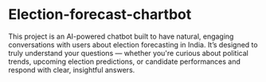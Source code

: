 # Election-forecast-chartbot
This project is an AI-powered chatbot built to have natural, engaging conversations with users about election forecasting in India. It’s designed to truly understand your questions — whether you're curious about political trends, upcoming election predictions, or candidate performances and respond with clear, insightful answers. 
